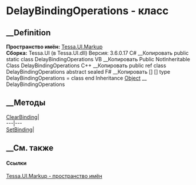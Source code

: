 # DelayBindingOperations - класс
##  __Definition
 **Пространство имён:** [Tessa.UI.Markup](N_Tessa_UI_Markup.htm)  
 **Сборка:** Tessa.UI (в Tessa.UI.dll) Версия: 3.6.0.17
C# __Копировать
     public static class DelayBindingOperations
VB __Копировать
     Public NotInheritable Class DelayBindingOperations
C++ __Копировать
     public ref class DelayBindingOperations abstract sealed
F# __Копировать
     [<AbstractClassAttribute>]
    [<SealedAttribute>]
    type DelayBindingOperations = class end
Inheritance
    [Object](https://learn.microsoft.com/dotnet/api/system.object) __ DelayBindingOperations
##  __Методы
[ClearBinding](M_Tessa_UI_Markup_DelayBindingOperations_ClearBinding.htm)|  
---|---  
[SetBinding](M_Tessa_UI_Markup_DelayBindingOperations_SetBinding.htm)|  
## __См. также
#### Ссылки
[Tessa.UI.Markup - пространство имён](N_Tessa_UI_Markup.htm)
